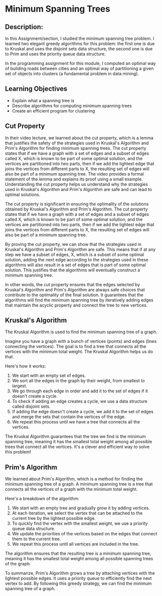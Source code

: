 # Minimum Spanning Trees

## Description:
In this Assignment/section, I studied the minimum spanning tree problem. I learned two elegant greedy algorithms for this problem: the first one is due to Kruskal and uses the disjoint sets data structure, the second one is due to Prim and uses the priority queue data structure. 

In the programming assignment for this module, I computed an optimal way of building roads between cities and an optimal way of partitioning a given set of objects into clusters (a fundamental problem in data mining).

## Learning Objectives
- Explain what a spanning tree is
- Describe algorithms for computing minimum spanning trees
- Create an efficient program for clustering

## Cut Property
In their video lecture, we learned about the cut property, which is a lemma that justifies the safety of the strategies used in Kruskal's Algorithm and Prim's Algorithm for finding minimum spanning trees. The cut property states that if we have a graph with a set of edges and a subset of edges called X, which is known to be part of some optimal solution, and the vertices are partitioned into two parts, then if we add the lightest edge that joins the vertices from different parts to X, the resulting set of edges will also be part of a minimum spanning tree. The video provides a formal statement of the lemma and explains its proof using a small example. Understanding the cut property helps us understand why the strategies used in Kruskal's Algorithm and Prim's Algorithm are safe and can lead to optimal solutions.

The cut property is significant in ensuring the optimality of the solutions obtained by Kruskal's Algorithm and Prim's Algorithm. The cut property states that if we have a graph with a set of edges and a subset of edges called X, which is known to be part of some optimal solution, and the vertices are partitioned into two parts, then if we add the lightest edge that joins the vertices from different parts to X, the resulting set of edges will also be part of a minimum spanning tree.

By proving the cut property, we can show that the strategies used in Kruskal's Algorithm and Prim's Algorithm are safe. This means that if at any step we have a subset of edges, X, which is a subset of some optimal solution, adding the next edge according to the strategies used in these algorithms will also result in a set of edges that is part of some optimal solution. This justifies that the algorithms will eventually construct a minimum spanning tree.

In other words, the cut property ensures that the edges selected by Kruskal's Algorithm and Prim's Algorithm are always safe choices that contribute to the optimality of the final solution. It guarantees that the algorithms will find the minimum spanning tree by iteratively adding edges that maintain the acyclic property and connect the tree to new vertices.

## Kruskal's Algorithm
The Kruskal Algorithm is used to find the minimum spanning tree of a graph.

Imagine you have a graph with a bunch of vertices (points) and edges (lines connecting the vertices). The goal is to find a tree that connects all the vertices with the minimum total weight. The Kruskal Algorithm helps us do that.

Here's how it works:
1. We start with an empty set of edges.
2. We sort all the edges in the graph by their weight, from smallest to largest.
3. We go through each edge in order and add it to the set of edges if it doesn't create a cycle.
4. To check if adding an edge creates a cycle, we use a data structure called disjoint sets.
5. If adding the edge doesn't create a cycle, we add it to the set of edges and merge the sets that contain the vertices of the edge.
6. We repeat this process until we have a tree that connects all the vertices.

The Kruskal Algorithm guarantees that the tree we find is the minimum spanning tree, meaning it has the smallest total weight among all possible trees that connect all the vertices. It's a clever and efficient way to solve this problem!

## Prim's Algorithm
We learned about Prim's Algorithm, which is a method for finding the minimum spanning tree of a graph. A minimum spanning tree is a tree that connects all the vertices of a graph with the minimum total weight.

Here's a breakdown of the algorithm:
1. We start with an empty tree and gradually grow it by adding vertices.
2. At each iteration, we select the vertex that can be attached to the current tree by the lightest possible edge.
3. To quickly find the vertex with the smallest weight, we use a priority queue data structure.
4. We update the priorities of the vertices based on the edges that connect them to the current tree.
5. We repeat this process until all vertices are included in the tree.

The algorithm ensures that the resulting tree is a minimum spanning tree, meaning it has the smallest total weight among all possible spanning trees of the graph.

To summarize, Prim's Algorithm grows a tree by attaching vertices with the lightest possible edges. It uses a priority queue to efficiently find the next vertex to add. By following this greedy strategy, we can find the minimum spanning tree of a graph.
